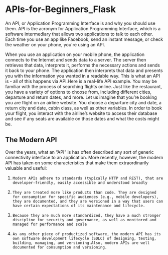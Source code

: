 # APIs-for-Beginners_Flask
 
An API, or Application Programming Interface is and why you should use them. 
API is the acronym for Application Programming Interface, which is a software intermediary 
that allows two applications to talk to each other. Each time you use an app like Facebook,
send an instant message, or check the weather on your phone, you're using an API.


When you use an application on your mobile phone, the application connects to the Internet and sends data to a server. The server then retrieves that data, interprets it, performs the necessary actions and sends it back to your phone. The application then interprets that data and presents you with the information you wanted in a readable way. This is what an API is - all of this happens via API.Here is a real-life API example. You may be familiar with the process of searching flights online. Just like the restaurant, you have a variety of options to choose from, including different cities, departure and return dates, and more. Let us imagine that you’re booking you are flight on an airline website. You choose a departure city and date, a return city and date, cabin class, as well as other variables. In order to book your flight, you interact with the airline’s website to access their database and see if any seats are available on those dates and what the costs might be.


## The Modern API

Over the years, what an “API” is has often described any sort of generic connectivity interface to an application. More recently, however, the modern API has taken on some characteristics that make them extraordinarily valuable and useful:


1.     Modern APIs adhere to standards (typically HTTP and REST), that are developer-friendly, easily accessible and understood broadly
2.     They are treated more like products than code. They are designed for consumption for specific audiences (e.g., mobile developers), they are documented, and they are versioned in a way that users can have certain expectations of its maintenance and lifecycle.
3.     Because they are much more standardized, they have a much stronger discipline for security and governance, as well as monitored and managed for performance and scale
4.     As any other piece of productized software, the modern API has its own software development lifecycle (SDLC) of designing, testing, building, managing, and versioning.Also, modern APIs are well documented for consumption and versioning.
